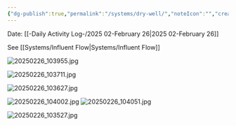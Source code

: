 ```yaml
---
{"dg-publish":true,"permalink":"/systems/dry-well/","noteIcon":"","created":"2025-05-20T10:31:54.445-05:00"}
---
```


Date: [[-Daily Activity Log-/2025 02-February 26\|2025 02-February 26]]

See [[Systems/Influent Flow\|Systems/Influent Flow]]

![20250226_103955.jpg](/img/user/20250226_103955.jpg)

![20250226_103711.jpg](/img/user/20250226_103711.jpg)

![20250226_103627.jpg](/img/user/20250226_103627.jpg)

![20250226_104002.jpg](/img/user/20250226_104002.jpg)
![20250226_104051.jpg](/img/user/20250226_104051.jpg)

![20250226_103527.jpg](/img/user/20250226_103527.jpg)

